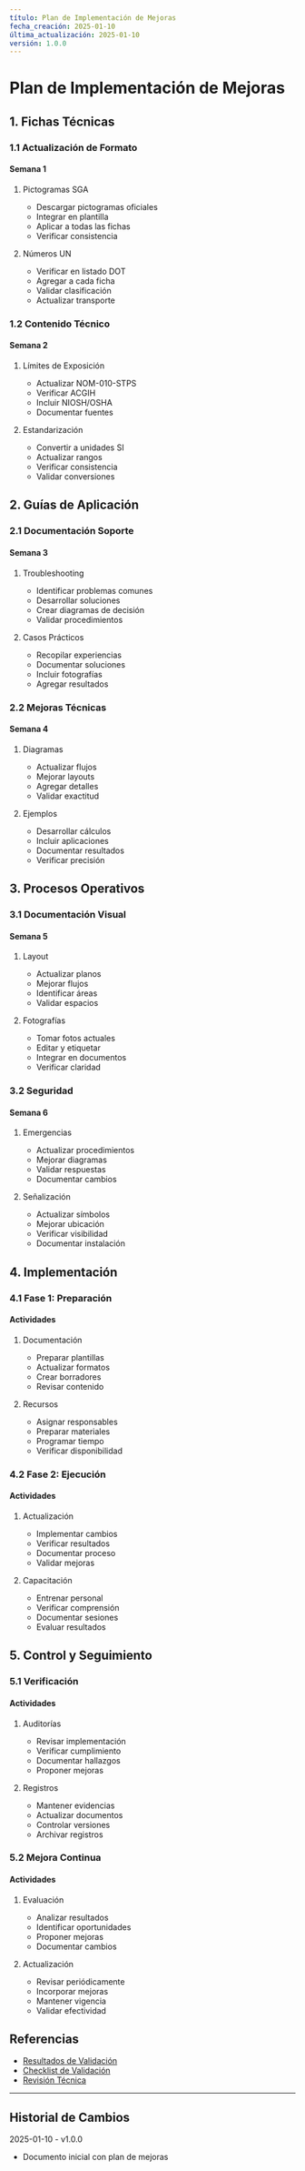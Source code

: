 ```yaml
---
título: Plan de Implementación de Mejoras
fecha_creación: 2025-01-10
última_actualización: 2025-01-10
versión: 1.0.0
---
```


# Plan de Implementación de Mejoras

## 1. Fichas Técnicas

### 1.1 Actualización de Formato
#### Semana 1
1. Pictogramas SGA
   - Descargar pictogramas oficiales
   - Integrar en plantilla
   - Aplicar a todas las fichas
   - Verificar consistencia

2. Números UN
   - Verificar en listado DOT
   - Agregar a cada ficha
   - Validar clasificación
   - Actualizar transporte

### 1.2 Contenido Técnico
#### Semana 2
1. Límites de Exposición
   - Actualizar NOM-010-STPS
   - Verificar ACGIH
   - Incluir NIOSH/OSHA
   - Documentar fuentes

2. Estandarización
   - Convertir a unidades SI
   - Actualizar rangos
   - Verificar consistencia
   - Validar conversiones

## 2. Guías de Aplicación

### 2.1 Documentación Soporte
#### Semana 3
1. Troubleshooting
   - Identificar problemas comunes
   - Desarrollar soluciones
   - Crear diagramas de decisión
   - Validar procedimientos

2. Casos Prácticos
   - Recopilar experiencias
   - Documentar soluciones
   - Incluir fotografías
   - Agregar resultados

### 2.2 Mejoras Técnicas
#### Semana 4
1. Diagramas
   - Actualizar flujos
   - Mejorar layouts
   - Agregar detalles
   - Validar exactitud

2. Ejemplos
   - Desarrollar cálculos
   - Incluir aplicaciones
   - Documentar resultados
   - Verificar precisión

## 3. Procesos Operativos

### 3.1 Documentación Visual
#### Semana 5
1. Layout
   - Actualizar planos
   - Mejorar flujos
   - Identificar áreas
   - Validar espacios

2. Fotografías
   - Tomar fotos actuales
   - Editar y etiquetar
   - Integrar en documentos
   - Verificar claridad

### 3.2 Seguridad
#### Semana 6
1. Emergencias
   - Actualizar procedimientos
   - Mejorar diagramas
   - Validar respuestas
   - Documentar cambios

2. Señalización
   - Actualizar símbolos
   - Mejorar ubicación
   - Verificar visibilidad
   - Documentar instalación

## 4. Implementación

### 4.1 Fase 1: Preparación
#### Actividades
1. Documentación
   - Preparar plantillas
   - Actualizar formatos
   - Crear borradores
   - Revisar contenido

2. Recursos
   - Asignar responsables
   - Preparar materiales
   - Programar tiempo
   - Verificar disponibilidad

### 4.2 Fase 2: Ejecución
#### Actividades
1. Actualización
   - Implementar cambios
   - Verificar resultados
   - Documentar proceso
   - Validar mejoras

2. Capacitación
   - Entrenar personal
   - Verificar comprensión
   - Documentar sesiones
   - Evaluar resultados

## 5. Control y Seguimiento

### 5.1 Verificación
#### Actividades
1. Auditorías
   - Revisar implementación
   - Verificar cumplimiento
   - Documentar hallazgos
   - Proponer mejoras

2. Registros
   - Mantener evidencias
   - Actualizar documentos
   - Controlar versiones
   - Archivar registros

### 5.2 Mejora Continua
#### Actividades
1. Evaluación
   - Analizar resultados
   - Identificar oportunidades
   - Proponer mejoras
   - Documentar cambios

2. Actualización
   - Revisar periódicamente
   - Incorporar mejoras
   - Mantener vigencia
   - Validar efectividad

## Referencias
- [Resultados de Validación](03_resultados_validacion.md)
- [Checklist de Validación](02_checklist_validacion.md)
- [Revisión Técnica](01_revision_tecnica.md)

---
## Historial de Cambios
2025-01-10 - v1.0.0
- Documento inicial con plan de mejoras